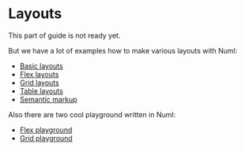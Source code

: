 # Layouts

This part of guide is not ready yet.

But we have a lot of examples how to make various layouts with Numl:

- [Basic layouts](../../storybook/layouts/basic-layouts.md)
- [Flex layouts](../../storybook/layouts/flex-layouts.md)
- [Grid layouts](../../storybook/layouts/grid-layouts.md)
- [Table layouts](../../storybook/layouts/table-layouts.md)
- [Semantic markup](../../storybook/layouts/semantic-markup.md)

Also there are two cool playground written in Numl:

- [Flex playground](../../storybook/layouts/flex-playground.md)
- [Grid playground](../../storybook/layouts/grid-playground.md)

